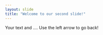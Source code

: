 ```yaml
---
layout: slide
title: "Welcome to our second slide!"
---
```

Your text and ....
Use the left arrow to go back!
